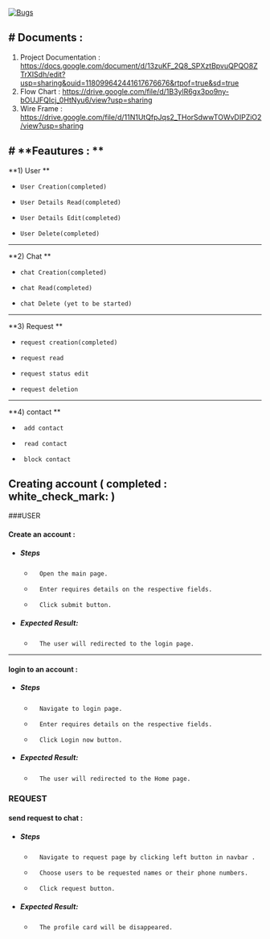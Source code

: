 [![Bugs](https://sonarcloud.io/api/project_badges/measure?project=fssa-batch3_elayaraman.ramalingam__web_project&metric=bugs)](https://sonarcloud.io/summary/new_code?id=fssa-batch3_elayaraman.ramalingam__web_project)

## # **Documents :**
1. Project Documentation : 
https://docs.google.com/document/d/13zuKF_2Q8_SPXztBpvuQPQO8ZTrXISdh/edit?usp=sharing&ouid=118099642441617676676&rtpof=true&sd=true
2. Flow Chart : 
https://drive.google.com/file/d/1B3ylR6gx3po9ny-bOUJFQIcj_0HtNyu6/view?usp=sharing
3. Wire Frame : 
https://drive.google.com/file/d/11N1UtQfpJqs2_THorSdwwTOWvDIPZiO2/view?usp=sharing

## # **Feautures : **
**1) User **
-     User Creation(completed)
-     User Details Read(completed)
-     User Details Edit(completed)
-     User Delete(completed)
------------
**2) Chat **
-     chat Creation(completed)
-     chat Read(completed)
-     chat Delete (yet to be started)
------------
**3) Request **
-     request creation(completed)
-     request read
-     request status edit
-     request deletion
------------
**4) contact **
-      add contact
-      read contact
-      block contact

## Creating account ( completed : white_check_mark: )

###USER

#### Create an account :
- ##### Steps
	- 		Open the main page.
	- 		Enter requires details on the respective fields.
	- 		Click submit button.
- ##### Expected Result:
	- 		The user will redirected to the login page.

------------

#### login to an account :
- ##### Steps
	- 		Navigate to login page.
	- 		Enter requires details on the respective fields.
	- 		Click Login now button.
- ##### Expected Result:
	- 		The user will redirected to the Home page.

### REQUEST

#### send request to chat :
- ##### Steps
	- 		Navigate to request page by clicking left button in navbar .
	- 		Choose users to be requested names or their phone numbers.
	- 		Click request button.
- ##### Expected Result:
	- 		The profile card will be disappeared.

